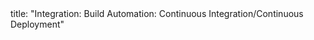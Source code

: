 <frontmatter>
title: "Integration: Build Automation: Continuous Integration/Continuous Deployment"
</frontmatter>

<include src="index-body.md" boilerplate />
